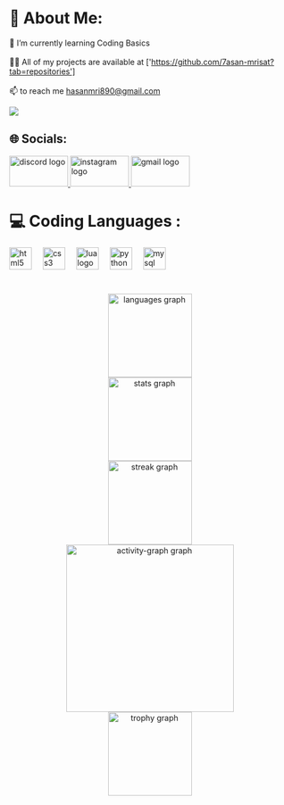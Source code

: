 # 💫 About Me:
🌱 I’m currently learning Coding Basics<br><br>👨‍💻 All of my projects are available at ['https://github.com/7asan-mrisat?tab=repositories']<br><br>📫 to reach me hasanmri890@gmail.com

[![](https://visitcount.itsvg.in/api?id=7asan-mrisat&icon=6&color=4)](https://visitcount.itsvg.in)

## 🌐 Socials:
<div align="left">
  <a href="https://discord.com/users/512950897878237185" target="_blank">
    <img src="https://raw.githubusercontent.com/maurodesouza/profile-readme-generator/master/src/assets/icons/social/discord/default.svg" width="105" height="55" alt="discord logo"  />
  </a>
  <a href="https://www.instagram.com/hasan.mrisat/" target="_blank">
    <img src="https://raw.githubusercontent.com/maurodesouza/profile-readme-generator/master/src/assets/icons/social/instagram/default.svg" width="105" height="55" alt="instagram logo"  />
  </a>
  <a href="hasanmri890@gmail.com" target="_blank">
    <img src="https://raw.githubusercontent.com/maurodesouza/profile-readme-generator/master/src/assets/icons/social/gmail/default.svg" width="105" height="55" alt="gmail logo"  />
  </a>
</div>

###

# 💻 Coding Languages :
<div align="left">
  <img src="https://cdn.jsdelivr.net/gh/devicons/devicon/icons/html5/html5-original.svg" height="40" alt="html5 logo"  />
  <img width="12" />
  <img src="https://cdn.jsdelivr.net/gh/devicons/devicon/icons/css3/css3-original.svg" height="40" alt="css3 logo"  />
  <img width="12" />
  <img src="https://cdn.jsdelivr.net/gh/devicons/devicon/icons/lua/lua-original.svg" height="40" alt="lua logo"  />
  <img width="12" />
  <img src="https://cdn.jsdelivr.net/gh/devicons/devicon/icons/python/python-original.svg" height="40" alt="python logo"  />
  <img width="12" />
  <img src="https://cdn.jsdelivr.net/gh/devicons/devicon/icons/mysql/mysql-original.svg" height="40" alt="mysql logo"  />
</div>

###
<br clear="both">

<div align="center">
  <img src="https://github-readme-stats.vercel.app/api/top-langs?username=7asan-mrisat&locale=en&hide_title=false&layout=compact&card_width=320&langs_count=5&theme=midnight-purple&hide_border=false&order=2" height="150" alt="languages graph" /> <br>
  <img src="https://github-readme-stats.vercel.app/api?username=7asan-mrisat&hide_title=false&hide_rank=false&show_icons=true&include_all_commits=true&count_private=true&disable_animations=false&theme=midnight-purple&locale=en&hide_border=false&order=1" height="150" alt="stats graph" /> <br>
  <img src="https://streak-stats.demolab.com?user=7asan-mrisat&locale=en&mode=daily&theme=midnight-purple&hide_border=false&border_radius=5&order=3" height="150" alt="streak graph" /> <br>
  <img src="https://github-readme-activity-graph.vercel.app/graph?username=7asan-mrisat&radius=16&theme=modern-lilac&area=true&order=5&custom_title=Activity" height="300" alt="activity-graph graph" /> <br>
  <img src="https://github-profile-trophy.vercel.app?username=7asan-mrisat&theme=dracula&column=-1&row=1&margin-w=8&margin-h=8&no-bg=false&no-frame=false&order=4" height="150" alt="trophy graph"  />
</div>

###
